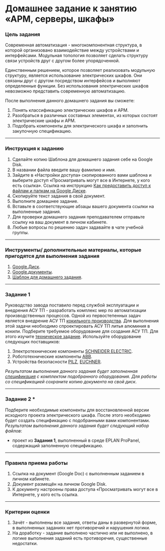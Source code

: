 # Домашнее задание к занятию «АРМ, серверы, шкафы»

### Цель задания

Современная автоматизация - многокомпонентная структура, в которой организовано взаимодействие между устройствами и интерфейсами. Модульная топология позволяет сделать структуру связи устройств друг с другом более упорядоченной.

Единственным решением, которое позволяет реализовать модульную структуру, является использование электрических шкафов. Они связаны друг с другом посредством интерфейсов и выполняют определенные функции. Без использования электрических шкафов невозможно представить современную автоматизацию. 

После выполнения данного домашнего задания вы сможете:
1. Понять классификацию электрических шкафов и АРМ.
2. Разобраться в различных составных элементах, из которых состоят электрические шкафы и АРМ.
3. Подобрать компоненты для электрического шкафа и заполнить закупочную спецификацию.

-----

### Инструкция к заданию
1. Сделайте копию Шаблона для домашнего задания себе на Google Disk.
2. В названии файла введите вашу фамилию и имя.
3. Зайдите в «Настройки доступа» скопированного вами шаблона и выберите доступ «Просматривать могут все в Интернете, у кого есть ссылка». Ссылка на инструкцию [Как предоставить доступ к файлам и папкам на Google Диске](https://support.google.com/docs/answer/2494822?hl=ru&co=GENIE.Platform%3DDesktop).
4. Скопируйте текст задания в свой документ.
5. Выполните домашнее задание.
6. Вставьте в соответствующие абзацы вашего документа ссылки на выполненные задания.
7. Для проверки домашнего задания преподавателем отправьте ссылку на ваш документ в личном кабинете.
8. Любые вопросы по решению задач задавайте в чате учебной группы.

-----

### Инструменты/ дополнительные материалы, которые пригодятся для выполнения задания
1. [Google.Диск](https://drive.google.com/drive/my-drive).
2. [Google.документы](https://www.google.ru/intl/ru/docs/about/).
3. [Шаблон для домашнего задания](https://docs.google.com/document/d/17NMApsPhhf4vsnDDtFg3SyEir1uqEVdPAWIn3KVicIk/edit?usp=sharing).

-----

### Задание 1
Руководство завода поставило перед службой эксплуатации и внедрения АСУ ТП - разработать комплекс мер по автоматизации производственных процессов.
Одной из первостепенных задач является внедрение АСУ ТП [кокильного производства](https://stankiexpert.ru/spravochnik/litejjnoe-proizvodstvo/lite-v-kokil.html).
Для выполнения этой задачи необходимо спроектировать АСУ ТП литья алюминия в кокили.
Подберите требуемое оборудование для создания АСУ ТП. Для этого изучите [техническое задание](https://docs.google.com/document/d/1r3toihzr4MMN7yzaPeYe20qSp70czNYS03EUMSATQRw/edit?usp=sharing).
Используйте оборудование следующих поставщиков:
1. Электротехнические компоненты [SCHNEIDER ELECTRIC](https://www.se.com/ru/ru/).
2. Робототехнические компоненты [ABB](https://new.abb.com/ru).
3. Устройства безопасности [PILZ](https://www.pilz.com/ru-RU), [EUCHNER](https://www.euchner.de/en-us/products/).

*Результатом выполнения данного задания будет заполненная [спецификация](https://docs.google.com/spreadsheets/d/18R4kK2F1_lymtiEE48Pqnf7K3Jyg5ntSm4Svsn1Fw70/edit?usp=sharing) с комплектом подобранного оборудования. Для работы со спецификацией сохраните копию документа на свой диск*.

-----

### Задание 2 *
Подберите необходимые компоненты для восстановленной версии исходного проекта электрического шкафа. После этого необходимо будет создать спецификацию с подобранными вами компонентами.
*Результатом выполнения данного задания будет следующий набор файлов*:
- проект из **Задания 1**, выполненный в среде EPLAN ProPanel, содержащий заполненную спецификацию.

-----

### Правила приема работы
1. Ссылка на документ (Google Doc) с выполненным заданием в личном кабинете.
2. Документ размещён на личном Google Disk.
3. К документу настроены права доступа «Просматривать могут все в Интернете, у кого есть ссылка.
-----
### Критерии оценки
1. Зачёт - выполнены все задания, ответы даны в развернутой форме, в выполненных заданиях нет противоречий и нарушения логики.
2. На доработку - задание выполнено частично или не выполнено, в логике выполнения заданий есть противоречия, существенные недостатки.
